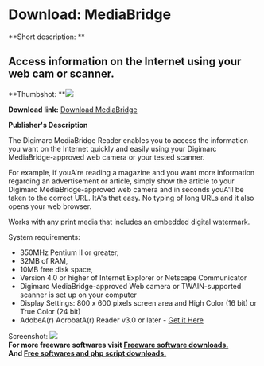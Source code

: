 # Download: MediaBridge

**Short description: **

## Access information on the Internet using your web cam or scanner.

  
**Thumbshot: **![](http://www.freewarefiles.com/screenshot/digimarc_md.gif)   
  
**Download link:** [Download MediaBridge](http://freesoftwares.boysofts.com/MediaBridge_program_1275.html)  
  

**Publisher's Description**  
  

The Digimarc MediaBridge Reader enables you to access the information you want
on the Internet quickly and easily using your Digimarc MediaBridge-approved
web camera or your tested scanner.

For example, if youA're reading a magazine and you want more information
regarding an advertisement or article, simply show the article to your
Digimarc MediaBridge-approved web camera and in seconds youA'll be taken to
the correct URL. ItA's that easy. No typing of long URLs and it also opens
your web browser.

Works with any print media that includes an embedded digital watermark.

System requirements:

  * 350MHz Pentium II or greater, 
  * 32MB of RAM, 
  * 10MB free disk space, 
  * Version 4.0 or higher of Internet Explorer or Netscape Communicator 
  * Digimarc MediaBridge-approved Web camera or TWAIN-supported scanner is set up on your computer 
  * Display Settings: 800 x 600 pixels screen area and High Color (16 bit) or True Color (24 bit) 
  * AdobeA(r) AcrobatA(r) Reader v3.0 or later - [Get it Here](http://www.adobe.com/products/acrobat/readstep.html)

  
  
Screenshot: ![](http://www.freewarefiles.com/screenshot/digimarc.gif)  
**For more freeware softwares visit [Freeware software downloads.](http://freesoftwares.boysofts.com/)**   
**And [Free softwares and php script downloads.](http://www.boysofts.com/)**

